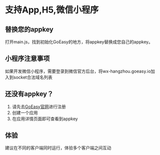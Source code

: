 # 支持App,H5,微信小程序

## 替换您的appkey
打开main.js，找到初始化GoEasy的地方，将appkey替换成您自己的appkey。  

## 小程序注意事项
如果开发微信小程序，需要登录到微信官方后台，将wx-hangzhou.goeasy.io加入到socket合法域名列表

## 还没有appkey？  
1. 请先去[GoEasy官网](https://www.goeasy.io)进行注册
2. 创建一个应用
3. 在应用详情页面即可查看到appkey

## 体验
建议在不同的客户端同时运行，体验多个客户端之间互动